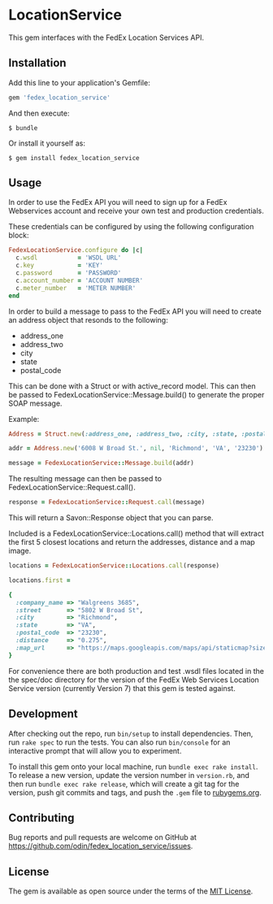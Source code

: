 # LocationService

This gem interfaces with the FedEx Location Services API.

## Installation

Add this line to your application's Gemfile:

```ruby
gem 'fedex_location_service'
```

And then execute:

    $ bundle

Or install it yourself as:

    $ gem install fedex_location_service

## Usage

In order to use the FedEx API you will need to sign up for a FedEx Webservices account and receive your own test and production credentials.

These credentials can be configured by using the following configuration block:

```ruby
FedexLocationService.configure do |c|
  c.wsdl           = 'WSDL URL'
  c.key            = 'KEY'
  c.password       = 'PASSWORD'
  c.account_number = 'ACCOUNT NUMBER'
  c.meter_number   = 'METER NUMBER'
end
```

In order to build a message to pass to the FedEx API you will need to create an address object that resonds to the following:

* address_one
* address_two
* city
* state
* postal_code

This can be done with a Struct or with active_record model. This can then be passed to FedexLocationService::Message.build() to generate the proper SOAP message.

Example:

```ruby
Address = Struct.new(:address_one, :address_two, :city, :state, :postal_code)

addr = Address.new('6008 W Broad St.', nil, 'Richmond', 'VA', '23230')

message = FedexLocationService::Message.build(addr)
```

The resulting message can then be passed to FedexLocationService::Request.call().

```ruby
response = FedexLocationService::Request.call(message)
```

This will return a Savon::Response object that you can parse.

Included is a FedexLocationService::Locations.call() method that will extract the first 5 closest locations and return the addresses, distance and a map image.

```ruby
locations = FedexLocationService::Locations.call(response)

locations.first =

{
  :company_name => "Walgreens 3685",
  :street       => "5802 W Broad St",
  :city         => "Richmond",
  :state        => "VA",
  :postal_code  => "23230",
  :distance     => "0.275",
  :map_url      => "https://maps.googleapis.com/maps/api/staticmap?size=350x350&zoom=15&markers=color:blue%7Clabel:A%7C37.59091,-77.50386&maptype=roadmap&sensor=false"
}
```

For convenience there are both production and test .wsdl files located in the the spec/doc directory for the version of the FedEx Web Services Location Service version (currently Version 7) that this gem is tested against.

## Development

After checking out the repo, run `bin/setup` to install dependencies. Then, run `rake spec` to run the tests. You can also run `bin/console` for an interactive prompt that will allow you to experiment.

To install this gem onto your local machine, run `bundle exec rake install`. To release a new version, update the version number in `version.rb`, and then run `bundle exec rake release`, which will create a git tag for the version, push git commits and tags, and push the `.gem` file to [rubygems.org](https://rubygems.org).

## Contributing

Bug reports and pull requests are welcome on GitHub at https://github.com/odin/fedex_location_service/issues.

## License

The gem is available as open source under the terms of the [MIT License](http://opensource.org/licenses/MIT).
